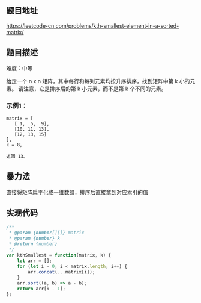 ## 题目地址

https://leetcode-cn.com/problems/kth-smallest-element-in-a-sorted-matrix/

## 题目描述

难度：中等

给定一个 n x n 矩阵，其中每行和每列元素均按升序排序，找到矩阵中第 k 小的元素。
请注意，它是排序后的第 k 小元素，而不是第 k 个不同的元素。

### 示例1：

```
matrix = [
   [ 1,  5,  9],
   [10, 11, 13],
   [12, 13, 15]
],
k = 8,

返回 13。
```

## 暴力法

直接将矩阵扁平化成一维数组，排序后直接拿到对应索引的值

## 实现代码


```js
/**
 * @param {number[][]} matrix
 * @param {number} k
 * @return {number}
 */
var kthSmallest = function(matrix, k) {
    let arr = [];
    for (let i = 0; i < matrix.length; i++) {
        arr.concat(...matrix[i]);
    }
    arr.sort((a, b) => a - b);
    return arr[k - 1];
};
```

